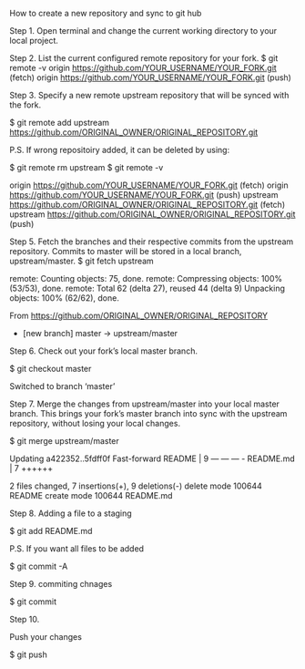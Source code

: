 How to create a new repository and sync to git hub

Step 1. 
Open terminal and change the current working directory to your local project.

Step 2.
List the current configured remote repository for your fork.
$ git remote -v
origin https://github.com/YOUR_USERNAME/YOUR_FORK.git (fetch)
origin https://github.com/YOUR_USERNAME/YOUR_FORK.git (push)


Step 3.
Specify a new remote upstream repository that will be synced with the fork.

$ git remote add upstream https://github.com/ORIGINAL_OWNER/ORIGINAL_REPOSITORY.git

P.S. If wrong repositoiry added, it can be deleted by using:

$ git remote rm upstream
$ git remote -v

 origin https://github.com/YOUR_USERNAME/YOUR_FORK.git (fetch)
 origin https://github.com/YOUR_USERNAME/YOUR_FORK.git (push)
 upstream https://github.com/ORIGINAL_OWNER/ORIGINAL_REPOSITORY.git (fetch)
 upstream https://github.com/ORIGINAL_OWNER/ORIGINAL_REPOSITORY.git (push)

Step 5.
Fetch the branches and their respective commits from the upstream repository. Commits to master will be stored in a local branch, upstream/master.
 $ git fetch upstream
 
 remote: Counting objects: 75, done.
 remote: Compressing objects: 100% (53/53), done.
 remote: Total 62 (delta 27), reused 44 (delta 9)
 Unpacking objects: 100% (62/62), done.
 
 From https://github.com/ORIGINAL_OWNER/ORIGINAL_REPOSITORY
 * [new branch] master -> upstream/master


Step 6.
Check out your fork’s local master branch.

$ git checkout master

 Switched to branch ‘master’


Step 7. Merge the changes from upstream/master into your local master branch. This brings your fork’s master branch into sync with the upstream repository, without losing your local changes.

$ git merge upstream/master

 Updating a422352..5fdff0f
 Fast-forward
 README | 9 — — — -
 README.md | 7 ++++++

 2 files changed, 7 insertions(+), 9 deletions(-)
 delete mode 100644 README
 create mode 100644 README.md


Step 8. Adding a file to a staging

$ git add README.md

P.S. If you want all files to be added

$ git commit -A


Step 9. commiting chnages

$ git commit


Step 10.

Push your changes

$ git push


